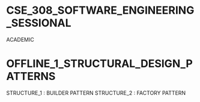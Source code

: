 # CSE_308_SOFTWARE_ENGINEERING_SESSIONAL
ACADEMIC

# OFFLINE_1_STRUCTURAL_DESIGN_PATTERNS
STRUCTURE_1 : BUILDER PATTERN
STRUCTURE_2 : FACTORY PATTERN
